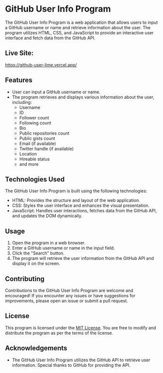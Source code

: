 # GitHub User Info Program

The GitHub User Info Program is a web application that allows users to input a GitHub username or name and retrieve information about the user. The program utilizes HTML, CSS, and JavaScript to provide an interactive user interface and fetch data from the GitHub API.

## Live Site:
https://github-user-lime.vercel.app/

## Features

- User can input a GitHub username or name.
- The program retrieves and displays various information about the user, including:
  - Username
  - ID
  - Follower count
  - Following count
  - Bio
  - Public repositories count
  - Public gists count
  - Email (if available)
  - Twitter handle (if available)
  - Location
  - Hireable status
  - and more

## Technologies Used

The GitHub User Info Program is built using the following technologies:

- HTML: Provides the structure and layout of the web application.
- CSS: Styles the user interface and enhances the visual presentation.
- JavaScript: Handles user interactions, fetches data from the GitHub API, and updates the DOM dynamically.

## Usage

1. Open the program in a web browser.
2. Enter a GitHub username or name in the input field.
3. Click the "Search" button.
4. The program will retrieve the user information from the GitHub API and display it on the screen.


## Contributing

Contributions to the GitHub User Info Program are welcome and encouraged! If you encounter any issues or have suggestions for improvements, please open an issue or submit a pull request.

## License

This program is licensed under the [MIT License](https://opensource.org/licenses/MIT). You are free to modify and distribute the program as per the terms of the license.

## Acknowledgements

- The GitHub User Info Program utilizes the GitHub API to retrieve user information. Special thanks to GitHub for providing the API.
